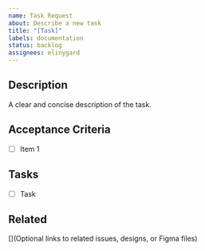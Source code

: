 ```yaml
---
name: Task Request
about: Describe a new task
title: "[Task]"
labels: documentation
status: backlog
assignees: elinygard
---
```


## Description

A clear and concise description of the task.

## Acceptance Criteria

- [ ] Item 1

## Tasks

- [ ] Task

## Related

[](Optional links to related issues, designs, or Figma files)
